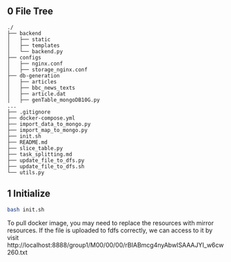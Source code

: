 ## 0 File Tree

```
./
├── backend
│   ├── static
│   ├── templates
│   └── backend.py
├── configs
│   ├── nginx.conf
│   ├── storage_nginx.conf
├── db-generation
│   ├── articles
│   ├── bbc_news_texts
│   ├── article.dat
│   ├── genTable_mongoDB10G.py
...
├── .gitignore
├── docker-compose.yml
├── import_data_to_mongo.py
├── import_map_to_mongo.py
├── init.sh
├── README.md
├── slice_table.py
├── task_splitting.md
├── update_file_to_dfs.py
├── update_file_to_dfs.sh
└── utils.py
```



## 1 Initialize

```bash
bash init.sh
```
To pull docker image, you may need to replace the resources with mirror resources.
If the file is uploaded to fdfs correctly, we can access to it by visit http://localhost:8888/group1/M00/00/00/rBIABmcg4nyAbwISAAAJYI_w6cw260.txt